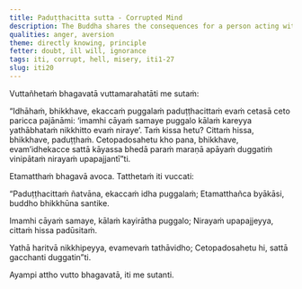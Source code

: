```yaml
---
title: Paduṭṭhacitta sutta - Corrupted Mind
description: The Buddha shares the consequences for a person acting with a corrupted mind based on his direct knowledge.
qualities: anger, aversion
theme: directly knowing, principle
fetter: doubt, ill will, ignorance
tags: iti, corrupt, hell, misery, iti1-27
slug: iti20
---
```


Vuttañhetaṁ bhagavatā vuttamarahatāti me sutaṁ:

“Idhāhaṁ, bhikkhave, ekaccaṁ puggalaṁ paduṭṭhacittaṁ evaṁ cetasā ceto paricca pajānāmi: ‘imamhi cāyaṁ samaye puggalo kālaṁ kareyya yathābhataṁ nikkhitto evaṁ niraye’. Taṁ kissa hetu? Cittaṁ hissa, bhikkhave, paduṭṭhaṁ. Cetopadosahetu kho pana, bhikkhave, evam’idhekacce sattā kāyassa bhedā paraṁ maraṇā apāyaṁ duggatiṁ vinipātaṁ nirayaṁ upapajjantī”ti.

Etamatthaṁ bhagavā avoca. Tatthetaṁ iti vuccati:

“Paduṭṭhacittaṁ ñatvāna,
ekaccaṁ idha puggalaṁ;
Etamatthañca byākāsi,
buddho bhikkhūna santike.

Imamhi cāyaṁ samaye,
kālaṁ kayirātha puggalo;
Nirayaṁ upapajjeyya,
cittaṁ hissa padūsitaṁ.

Yathā haritvā nikkhipeyya,
evamevaṁ tathāvidho;
Cetopadosahetu hi,
sattā gacchanti duggatin”ti.

Ayampi attho vutto bhagavatā, iti me sutanti.
